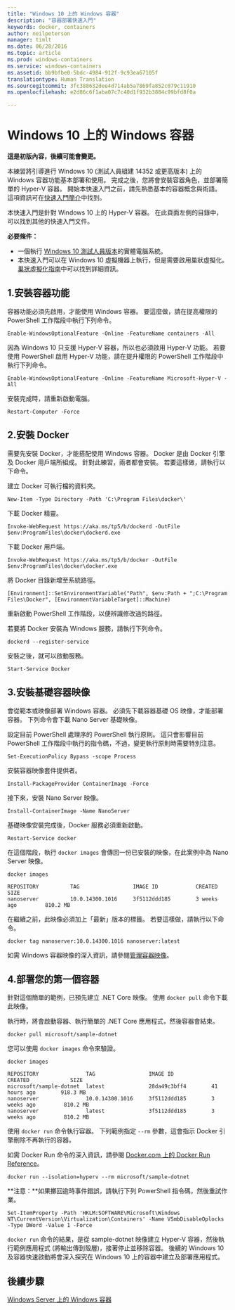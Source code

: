 ```yaml
---
title: "Windows 10 上的 Windows 容器"
description: "容器部署快速入門"
keywords: docker, containers
author: neilpeterson
manager: timlt
ms.date: 06/28/2016
ms.topic: article
ms.prod: windows-containers
ms.service: windows-containers
ms.assetid: bb9bfbe0-5bdc-4984-912f-9c93ea67105f
translationtype: Human Translation
ms.sourcegitcommit: 3fc388632dee4d714ab5a7869fa852c079c11910
ms.openlocfilehash: e2d86c6f1aba07c7c40d1f932b3884c99bfd8f0a

---
```


# Windows 10 上的 Windows 容器

**這是初版內容，後續可能會變更。** 

本練習將引導進行 Windows 10 (測試人員組建 14352 或更高版本) 上的 Windows 容器功能基本部署和使用。 完成之後，您將會安裝容器角色，並部署簡單的 Hyper-V 容器。 開始本快速入門之前，請先熟悉基本的容器概念與術語。 這項資訊可在[快速入門簡介](./quick_start.md)中找到。 

本快速入門是針對 Windows 10 上的 Hyper-V 容器。 在此頁面左側的目錄中，可以找到其他的快速入門文件。

**必要條件：**

- 一個執行 [Windows 10 測試人員版本](https://insider.windows.com/)的實體電腦系統。   
- 本快速入門可以在 Windows 10 虛擬機器上執行，但是需要啟用巢狀虛擬化。 [巢狀虛擬化指南](https://msdn.microsoft.com/en-us/virtualization/hyperv_on_windows/user_guide/nesting)中可以找到詳細資訊。

## 1.安裝容器功能

容器功能必須先啟用，才能使用 Windows 容器。 要這麼做，請在提高權限的 PowerShell 工作階段中執行下列命令。 

```none
Enable-WindowsOptionalFeature -Online -FeatureName containers -All
```

因為 Windows 10 只支援 Hyper-V 容器，所以也必須啟用 Hyper-V 功能。 若要使用 PowerShell 啟用 Hyper-V 功能，請在提升權限的 PowerShell 工作階段中執行下列命令。

```none
Enable-WindowsOptionalFeature -Online -FeatureName Microsoft-Hyper-V -All
```

安裝完成時，請重新啟動電腦。

```none
Restart-Computer -Force
```

## 2.安裝 Docker

需要先安裝 Docker，才能搭配使用 Windows 容器。 Docker 是由 Docker 引擎及 Docker 用戶端所組成。 針對此練習，兩者都會安裝。 若要這樣做，請執行以下命令。 

建立 Docker 可執行檔的資料夾。

```none
New-Item -Type Directory -Path 'C:\Program Files\docker\'
```

下載 Docker 精靈。

```none
Invoke-WebRequest https://aka.ms/tp5/b/dockerd -OutFile $env:ProgramFiles\docker\dockerd.exe
```

下載 Docker 用戶端。

```none
Invoke-WebRequest https://aka.ms/tp5/b/docker -OutFile $env:ProgramFiles\docker\docker.exe
```

將 Docker 目錄新增至系統路徑。

```none
[Environment]::SetEnvironmentVariable("Path", $env:Path + ";C:\Program Files\Docker", [EnvironmentVariableTarget]::Machine)
```

重新啟動 PowerShell 工作階段，以便辨識修改過的路徑。

若要將 Docker 安裝為 Windows 服務，請執行下列命令。

```none
dockerd --register-service
```

安裝之後，就可以啟動服務。

```none
Start-Service Docker
```

## 3.安裝基礎容器映像

會從範本或映像部署 Windows 容器。 必須先下載容器基礎 OS 映像，才能部署容器。 下列命令會下載 Nano Server 基礎映像。
    
設定目前 PowerShell 處理序的 PowerShell 執行原則。 這只會影響目前 PowerShell 工作階段中執行的指令碼，不過，變更執行原則時需要特別注意。

```none
Set-ExecutionPolicy Bypass -scope Process
```

安裝容器映像套件提供者。

```none  
Install-PackageProvider ContainerImage -Force
```

接下來，安裝 Nano Server 映像。

```none
Install-ContainerImage -Name NanoServer
```

基礎映像安裝完成後，Docker 服務必須重新啟動。

```none
Restart-Service docker
```

在這個階段，執行 `docker images` 會傳回一份已安裝的映像，在此案例中為 Nano Server 映像。

```none
docker images

REPOSITORY          TAG                 IMAGE ID            CREATED             SIZE
nanoserver          10.0.14300.1016     3f5112ddd185        3 weeks ago         810.2 MB
```

在繼續之前，此映像必須加上「最新」版本的標籤。 若要這樣做，請執行以下命令。

```none
docker tag nanoserver:10.0.14300.1016 nanoserver:latest
```

如需 Windows 容器映像的深入資訊，請參閱[管理容器映像](../management/manage_images.md)。

## 4.部署您的第一個容器

針對這個簡單的範例，已預先建立 .NET Core 映像。 使用 `docker pull` 命令下載此映像。

執行時，將會啟動容器、執行簡單的 .NET Core 應用程式，然後容器會結束。 

```none
docker pull microsoft/sample-dotnet
```

您可以使用 `docker images` 命令來驗證。

```none
docker images

REPOSITORY               TAG                 IMAGE ID            CREATED             SIZE
microsoft/sample-dotnet  latest              28da49c3bff4        41 hours ago        918.3 MB
nanoserver               10.0.14300.1016     3f5112ddd185        3 weeks ago         810.2 MB
nanoserver               latest              3f5112ddd185        3 weeks ago         810.2 MB
```

使用 `docker run` 命令執行容器。 下列範例指定 `--rm` 參數，這會指示 Docker 引擎刪除不再執行的容器。 

如需 Docker Run 命令的深入資訊，請參閱 [Docker.com 上的 Docker Run Reference]( https://docs.docker.com/engine/reference/run/)。

```none
docker run --isolation=hyperv --rm microsoft/sample-dotnet
```

**注意：**如果擲回逾時事件錯誤，請執行下列 PowerShell 指令碼，然後重試作業。

```none
Set-ItemProperty -Path 'HKLM:SOFTWARE\Microsoft\Windows NT\CurrentVersion\Virtualization\Containers' -Name VSmbDisableOplocks -Type DWord -Value 1 -Force
```

`docker run` 命令的結果，是從 sample-dotnet 映像建立 Hyper-V 容器，然後執行範例應用程式 (將輸出傳到殼層)，接著停止並移除容器。 後續的 Windows 10 及容器快速啟動將會深入探究在 Windows 10 上的容器中建立及部署應用程式。

## 後續步驟

[Windows Server 上的 Windows 容器](./quick_start_windows_server.md)





<!--HONumber=Jun16_HO4-->


